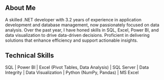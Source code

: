 ## About Me
A skilled .NET developer with 3.2 years of experience in application development and database management, now passionately focused on data analysis. Over the past year, I have honed skills in SQL, Excel, Power BI, and data visualization to drive data-driven decisions. Proficient in delivering solutions that enhance efficiency and support actionable insights.

## Technical Skills 
SQL | Power BI | Excel (Pivot Tables, Data Analysis) | SQL Server | Data Integrity | Data Visualization | Python (NumPy, Pandas) | MS Excel 
